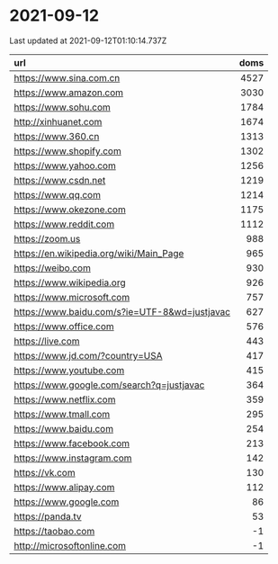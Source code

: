 # 2021-09-12

<!-- BEGIN -->
Last updated at 2021-09-12T01:10:14.737Z

url | doms
:- | -:
https://www.sina.com.cn | 4527
https://www.amazon.com | 3030
https://www.sohu.com | 1784
http://xinhuanet.com | 1674
https://www.360.cn | 1313
https://www.shopify.com | 1302
https://www.yahoo.com | 1256
https://www.csdn.net | 1219
https://www.qq.com | 1214
https://www.okezone.com | 1175
https://www.reddit.com | 1112
https://zoom.us | 988
https://en.wikipedia.org/wiki/Main_Page | 965
https://weibo.com | 930
https://www.wikipedia.org | 926
https://www.microsoft.com | 757
https://www.baidu.com/s?ie=UTF-8&wd=justjavac | 627
https://www.office.com | 576
https://live.com | 443
https://www.jd.com/?country=USA | 417
https://www.youtube.com | 415
https://www.google.com/search?q=justjavac | 364
https://www.netflix.com | 359
https://www.tmall.com | 295
https://www.baidu.com | 254
https://www.facebook.com | 213
https://www.instagram.com | 142
https://vk.com | 130
https://www.alipay.com | 112
https://www.google.com | 86
https://panda.tv | 53
https://taobao.com | -1
http://microsoftonline.com | -1
<!-- END -->

